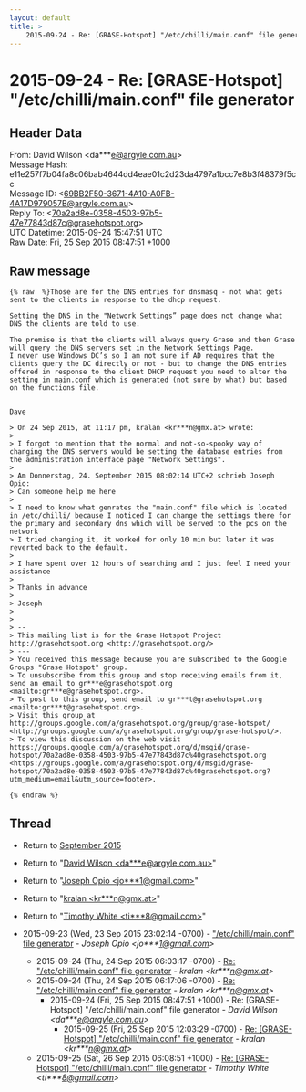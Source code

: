 ```yaml
---
layout: default
title: >
    2015-09-24 - Re: [GRASE-Hotspot] "/etc/chilli/main.conf" file generator
---
```


# 2015-09-24 - Re: [GRASE-Hotspot] "/etc/chilli/main.conf" file generator

## Header Data

From: David Wilson \<da***e@argyle.com.au\><br>
Message Hash: e11e257f7b04fa8c06bab4644dd4eae01c2d23da4797a1bcc7e8b3f48379f5cc<br>
Message ID: \<69BB2F50-3671-4A10-A0FB-4A17D979057B@argyle.com.au\><br>
Reply To: \<70a2ad8e-0358-4503-97b5-47e77843d87c@grasehotspot.org\><br>
UTC Datetime: 2015-09-24 15:47:51 UTC<br>
Raw Date: Fri, 25 Sep 2015 08:47:51 +1000<br>

## Raw message

```
{% raw  %}Those are for the DNS entries for dnsmasq - not what gets sent to the clients in response to the dhcp request. 

Setting the DNS in the "Network Settings” page does not change what DNS the clients are told to use. 

The premise is that the clients will always query Grase and then Grase will query the DNS servers set in the Network Settings Page. 
I never use Windows DC’s so I am not sure if AD requires that the clients query the DC directly or not - but to change the DNS entries offered in response to the client DHCP request you need to alter the setting in main.conf which is generated (not sure by what) but based on the functions file. 


Dave

> On 24 Sep 2015, at 11:17 pm, kralan <kr***n@gmx.at> wrote:
> 
> I forgot to mention that the normal and not-so-spooky way of changing the DNS servers would be setting the database entries from the administration interface page "Network Settings".
> 
> Am Donnerstag, 24. September 2015 08:02:14 UTC+2 schrieb Joseph Opio:
> Can someone help me here
> 
> I need to know what genrates the "main.conf" file which is located in /etc/chilli/ because I noticed I can change the settings there for the primary and secondary dns which will be served to the pcs on the network
> I tried changing it, it worked for only 10 min but later it was reverted back to the default.
> 
> I have spent over 12 hours of searching and I just feel I need your assistance
> 
> Thanks in advance
> 
> Joseph
> 
> 
> -- 
> This mailing list is for the Grase Hotspot Project http://grasehotspot.org <http://grasehotspot.org/>
> --- 
> You received this message because you are subscribed to the Google Groups "Grase Hotspot" group.
> To unsubscribe from this group and stop receiving emails from it, send an email to gr***e@grasehotspot.org <mailto:gr***e@grasehotspot.org>.
> To post to this group, send email to gr***t@grasehotspot.org <mailto:gr***t@grasehotspot.org>.
> Visit this group at http://groups.google.com/a/grasehotspot.org/group/grase-hotspot/ <http://groups.google.com/a/grasehotspot.org/group/grase-hotspot/>.
> To view this discussion on the web visit https://groups.google.com/a/grasehotspot.org/d/msgid/grase-hotspot/70a2ad8e-0358-4503-97b5-47e77843d87c%40grasehotspot.org <https://groups.google.com/a/grasehotspot.org/d/msgid/grase-hotspot/70a2ad8e-0358-4503-97b5-47e77843d87c%40grasehotspot.org?utm_medium=email&utm_source=footer>.

{% endraw %}
```

## Thread

+ Return to [September 2015](/archive/2015/09)

+ Return to "[David Wilson <da***e<span>@</span>argyle.com.au>](/authors/da___e_at_argyle_com_au)"
+ Return to "[Joseph Opio <jo***1<span>@</span>gmail.com>](/authors/jo___1_at_gmail_com)"
+ Return to "[kralan <kr***n<span>@</span>gmx.at>](/authors/kr___n_at_gmx_at)"
+ Return to "[Timothy White <ti***8<span>@</span>gmail.com>](/authors/ti___8_at_gmail_com)"

+ 2015-09-23 (Wed, 23 Sep 2015 23:02:14 -0700) - ["/etc/chilli/main.conf" file generator](/archive/2015/09/339133aa4617ab7a61e1bfca4e1741ec3c1960bfaf9ec40f1c93ab6731e55d08) - _Joseph Opio \<jo***1@gmail.com\>_
  + 2015-09-24 (Thu, 24 Sep 2015 06:03:17 -0700) - [Re: "/etc/chilli/main.conf" file generator](/archive/2015/09/92fa6f4ddc935fb8ebcd189c43b64595c6625ae4957bd83336eede1c19d27295) - _kralan \<kr***n@gmx.at\>_
  + 2015-09-24 (Thu, 24 Sep 2015 06:17:06 -0700) - [Re: "/etc/chilli/main.conf" file generator](/archive/2015/09/c9915f36ab0c1e8537e5dd3c5f41a841780ade268bfbdfa380c11914b7bdf42a) - _kralan \<kr***n@gmx.at\>_
    + 2015-09-24 (Fri, 25 Sep 2015 08:47:51 +1000) - Re: [GRASE-Hotspot] "/etc/chilli/main.conf" file generator - _David Wilson \<da***e@argyle.com.au\>_
      + 2015-09-25 (Fri, 25 Sep 2015 12:03:29 -0700) - [Re: [GRASE-Hotspot] "/etc/chilli/main.conf" file generator](/archive/2015/09/ca2042369b99962f6275ea19d78799435dbe5b38afdec6417e5ea889d5f0fd8e) - _kralan \<kr***n@gmx.at\>_
  + 2015-09-25 (Sat, 26 Sep 2015 06:08:51 +1000) - [Re: [GRASE-Hotspot] "/etc/chilli/main.conf" file generator](/archive/2015/09/045ef90a61f0119efa191faa3c2c3d71bf51ee5a99e4a594dec13003c3d3205b) - _Timothy White \<ti***8@gmail.com\>_

